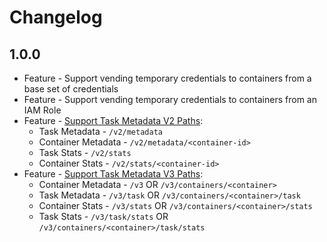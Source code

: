 # Changelog

## 1.0.0
* Feature - Support vending temporary credentials to containers from a base set of credentials
* Feature - Support vending temporary credentials to containers from an IAM Role
* Feature - [Support Task Metadata V2 Paths](https://docs.aws.amazon.com/AmazonECS/latest/developerguide/task-metadata-endpoint-v2.html):
	- Task Metadata - `/v2/metadata`
	- Container Metadata - `/v2/metadata/<container-id>`
	- Task Stats - `/v2/stats`
	- Container Stats - `/v2/stats/<container-id>`
* Feature - [Support Task Metadata V3 Paths](https://docs.aws.amazon.com/AmazonECS/latest/developerguide/task-metadata-endpoint-v3.html):
	- Container Metadata - `/v3` OR `/v3/containers/<container>`
	- Task Metadata - `/v3/task` OR `/v3/containers/<container>/task`
	- Container Stats - `/v3/stats` OR `/v3/containers/<container>/stats`
	- Task Stats - `/v3/task/stats` OR `/v3/containers/<container>/task/stats`

